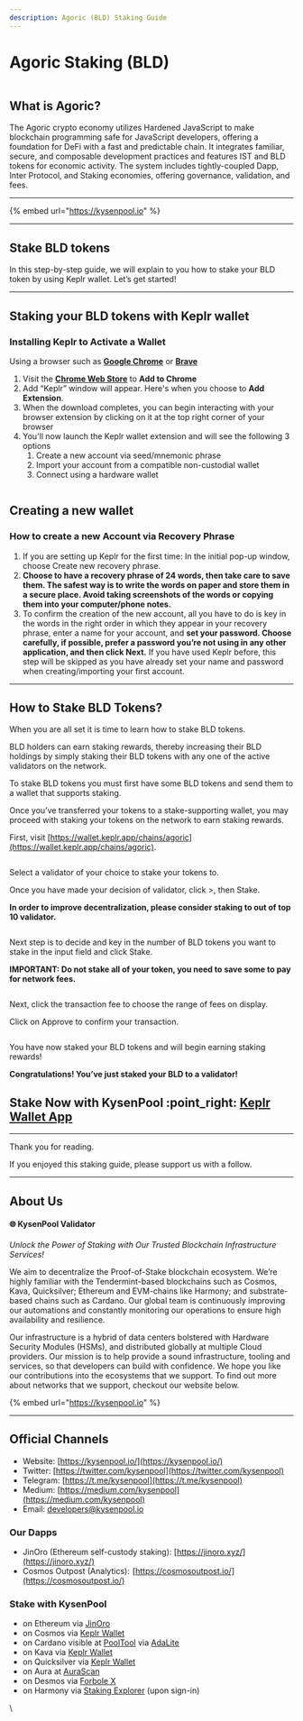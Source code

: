 ```yaml
---
description: Agoric (BLD) Staking Guide
---
```


# Agoric Staking (BLD)

<figure><img src="https://cdn-images-1.medium.com/max/800/1*aAhVbIlz7o304QV33gvBJQ.jpeg" alt=""><figcaption></figcaption></figure>

## **What is Agoric?**

The Agoric crypto economy utilizes Hardened JavaScript to make blockchain programming safe for JavaScript developers, offering a foundation for DeFi with a fast and predictable chain. It integrates familiar, secure, and composable development practices and features IST and BLD tokens for economic activity. The system includes tightly-coupled Dapp, Inter Protocol, and Staking economies, offering governance, validation, and fees.

***

{% embed url="https://kysenpool.io" %}

***

## **Stake BLD tokens**

In this step-by-step guide, we will explain to you how to stake your BLD token by using Keplr wallet. Let’s get started!

***

## Staking your BLD tokens with Keplr wallet

### **Installing Keplr to Activate a Wallet**

Using a browser such as [**Google Chrome**](https://www.google.com/chrome/) or [**Brave**](https://brave.com/)

1. Visit the [**Chrome Web Store**](https://chromewebstore.google.com/detail/keplr/dmkamcknogkgcdfhhbddcghachkejeap) to **Add to Chrome**
2. Add “Keplr” window will appear. Here's when you choose to **Add Extension**.
3. When the download completes, you can begin interacting with your browser extension by clicking on it at the top right corner of your browser
4. You'll now launch the Keplr wallet extension and will see the following 3 options
   1. Create a new account via seed/mnemonic phrase
   2. Import your account from a compatible non-custodial wallet
   3. Connect using a hardware wallet

<figure><img src="https://cdn-images-1.medium.com/max/800/1*bkzIuiuseELiwFsYYU_Z8w.png" alt=""><figcaption></figcaption></figure>

## **Creating a new wallet**

### **How to create a new Account via Recovery Phrase**

1. If you are setting up Keplr for the first time: In the initial pop-up window, choose Create new recovery phrase.
2. **Choose to have a recovery phrase of 24 words, then take care to save them. The safest way is to write the words on paper and store them in a secure place. Avoid taking screenshots of the words or copying them into your computer/phone notes.**
3. To confirm the creation of the new account, all you have to do is key in the words in the right order in which they appear in your recovery phrase, enter a name for your account, and **set your password. Choose carefully, if possible, prefer a password you’re not using in any other application, and then click Next.** If you have used Keplr before, this step will be skipped as you have already set your name and password when creating/importing your first account.

***

## **How to Stake BLD Tokens?**

When you are all set it is time to learn how to stake BLD tokens.

BLD holders can earn staking rewards, thereby increasing their BLD holdings by simply staking their BLD tokens with any one of the active validators on the network.

To stake BLD tokens you must first have some BLD tokens and send them to a wallet that supports staking.

Once you’ve transferred your tokens to a stake-supporting wallet, you may proceed with staking your tokens on the network to earn staking rewards.

First, visit [https://wallet.keplr.app/chains/agoric](https://wallet.keplr.app/chains/agoric).

<figure><img src="https://cdn-images-1.medium.com/max/800/1*Sgi5ssDg8Ps5K09SzRBzDA.png" alt=""><figcaption></figcaption></figure>

Select a validator of your choice to stake your tokens to.

Once you have made your decision of validator, click >, then Stake.

**In order to improve decentralization, please consider staking to out of top 10 validator.**

<figure><img src="https://cdn-images-1.medium.com/max/800/1*tntqkUEyylUkyxKOJa6FPQ.png" alt=""><figcaption></figcaption></figure>

Next step is to decide and key in the number of BLD tokens you want to stake in the input field and click Stake.

**IMPORTANT: Do not stake all of your token, you need to save some to pay for network fees.**

<figure><img src="https://cdn-images-1.medium.com/max/800/1*b8m6oWul3vo0BO4irIlkkw.png" alt=""><figcaption></figcaption></figure>

Next, click the transaction fee to choose the range of fees on display.

Click on Approve to confirm your transaction.

<figure><img src="https://cdn-images-1.medium.com/max/800/1*1oPmwktYBN2N4bKjr04jFA.png" alt=""><figcaption></figcaption></figure>

You have now staked your BLD tokens and will begin earning staking rewards!

**Congratulations! You’ve just staked your BLD to a validator!**



## **Stake Now with KysenPool** :point\_right: [**Keplr Wallet App**](https://wallet.keplr.app/chains/agoric?modal=validator\&chain=agoric-3\&validator\_address=agoricvaloper1pf4dt8kcyc0vjrfedgckw57la9tarmx0mt439g\&referral=true)

***

Thank you for reading.

If you enjoyed this staking guide, please support us with a follow.

***

## About Us

#### 🌐 KysenPool Validator

_Unlock the Power of Staking with Our Trusted Blockchain Infrastructure Services!_

We aim to decentralize the Proof-of-Stake blockchain ecosystem. We’re highly familiar with the Tendermint-based blockchains such as Cosmos, Kava, Quicksilver; Ethereum and EVM-chains like Harmony; and substrate-based chains such as Cardano. Our global team is continuously improving our automations and constantly monitoring our operations to ensure high availability and resilience.

Our infrastructure is a hybrid of data centers bolstered with Hardware Security Modules (HSMs), and distributed globally at multiple Cloud providers. Our mission is to help provide a sound infrastructure, tooling and services, so that developers can build with confidence. We hope you like our contributions into the ecosystems that we support. To find out more about networks that we support, checkout our website below.

{% embed url="https://kysenpool.io" %}

***

## **Official Channels**

* Website: [https://kysenpool.io/](https://kysenpool.io/)
* Twitter: [https://twitter.com/kysenpool](https://twitter.com/kysenpool)
* Telegram: [https://t.me/kysenpool](https://t.me/kysenpool)
* Medium: [https://medium.com/kysenpool](https://medium.com/kysenpool)
* Email: [developers@kysenpool.io](mailto:developers@kysenpool.io)

### **Our Dapps**

* JinOro (Ethereum self-custody staking): [https://jinoro.xyz/](https://jinoro.xyz/)
* Cosmos Outpost (Analytics):  [https://cosmosoutpost.io/](https://cosmosoutpost.io/)

### Stake with KysenPool <a href="#fd61" id="fd61"></a>

* on Ethereum via [JinOro](https://www.jinoro.xyz/staking)
* on Cosmos via [Keplr Wallet](https://wallet.keplr.app/chains/cosmos-hub?modal=validator\&chain=cosmoshub-4\&validator\_address=cosmosvaloper146kwpzhmleafmhtaxulfptyhnvwxzlvm87hwnm)
* on Cardano visible at [PoolTool](https://pooltool.io/pool/490353aa6b85efb28922acd9e0ee1dcf6d0c269b9f0583718b0274ba/delegators) via [AdaLite](https://adalite.io/)
* on Kava via [Keplr Wallet](https://wallet.keplr.app/chains/kava?modal=validator\&chain=kava\_2222-10\&validator\_address=kavavaloper1rpwemvmt3sex4d8qt4menglfx9rhl0x3py69wj)
* on Quicksilver via [Keplr Wallet](https://wallet.keplr.app/chains/quicksilver?modal=validator\&chain=quicksilver-2\&validator\_address=quickvaloper1s64h9vqlnrue4d9s3y0825tdes59mgg8wwezt0)
* on Aura at [AuraScan](https://aurascan.io/validators/auravaloper1se04rpyxc9tmphuq8ewr747ds77jhv48s7hl42)
* on Desmos via [Forbole X](https://medium.com/kysenpool/how-to-delegate-your-tokens-on-forbole-x-874ea383f383)
* on Harmony via [Staking Explorer](https://staking.harmony.one/validators/mainnet/one1ctwewx0pmg8k0tc8vnx4guyq9jm7dwz5k98tlm) (upon sign-in)

\
